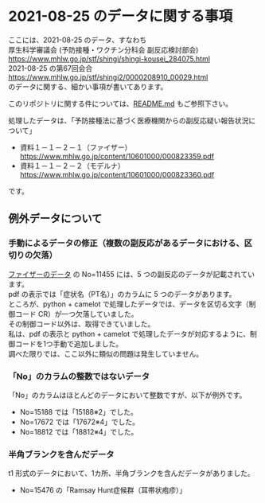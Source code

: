 # 2021-08-25 のデータに関する事項

ここには、2021-08-25 のデータ、すなわち  
厚生科学審議会 (予防接種・ワクチン分科会 副反応検討部会)  
https://www.mhlw.go.jp/stf/shingi/shingi-kousei_284075.html  
2021-08-25 の第67回会合  
https://www.mhlw.go.jp/stf/shingi2/0000208910_00029.html  
のデータに関する、細かい事項が書いてあります。

このリポジトリに関する件については、[README.md](README.md) もご参照下さい。

処理したデータは、「予防接種法に基づく医療機関からの副反応疑い報告状況について」
- 資料１－１－２－１（ファイザー）  
  https://www.mhlw.go.jp/content/10601000/000823359.pdf
- 資料１－１－２－２（モデルナ）  
  https://www.mhlw.go.jp/content/10601000/000823360.pdf

です。

## 例外データについて

### 手動によるデータの修正（複数の副反応があるデータにおける、区切りの欠落）
[ファイザーのデータ](https://www.mhlw.go.jp/content/10601000/000823359.pdf) の No=11455 には、5 つの副反応のデータが記載されています。  
pdf の表示では「症状名（PT名）」のカラムに 5 つのデータがあります。  
ところが、python + camelot で処理したデータでは、データを区切る文字（制御コード CR）が一つ欠落していました。  
その制御コード以外は、取得できていました。  
私は、pdf の表示と python + camelot で処理したデータが対応するように、制御コードを1つ手動で追加しました。  
調べた限りでは、ここ以外に類似の問題は発生していません。

### 「No」のカラムの整数ではないデータ
「No」のカラムはほとんどのデータにおいて整数ですが、以下が例外です。
- No=15188 では「15188※2」でした。
- No=17672 では「17672※4」でした。
- No=18812 では「18812※4」でした。

### 半角ブランクを含んだデータ
t1 形式のデータにおいて、1カ所、半角ブランクを含んだデータがありました。  
- No=15476 の「Ramsay Hunt症候群（耳帯状疱疹）」

